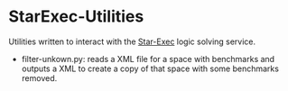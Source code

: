 # StarExec-Utilities
Utilities written to interact with the [Star-Exec](http://www.starexec.org "Star-Exec web site") logic solving service.

- filter-unkown.py: reads a XML file for a space with benchmarks and outputs a XML to create a copy of that space with some benchmarks removed.
